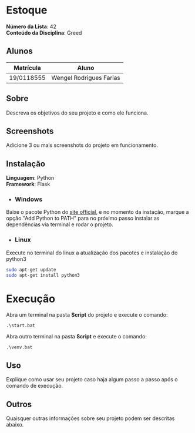 # Estoque

**Número da Lista**: 42<br>
**Conteúdo da Disciplina**: Greed<br>

## Alunos
|Matrícula | Aluno |
| -- | -- |
| 19/0118555  |  Wengel Rodrigues Farias |


## Sobre 
Descreva os objetivos do seu projeto e como ele funciona. 

## Screenshots
Adicione 3 ou mais screenshots do projeto em funcionamento.

## Instalação 
**Linguagem**: Python<br>
**Framework**: Flask<br>

- ### Windows
Baixe o pacote Python do [site official](https://www.python.org/downloads/), e no momento da instação, marque a opção "Add Python to PATH" para no próximo passo instalar as dependências via terminal e rodar o projeto.

- ### Linux
Execute no terminal do linux a atualização dos pacotes e instalação do python3

```bash
sudo apt-get update
sudo apt-get install python3
```
# Execução
Abra um terminal na pasta **Script** do projeto e execute o comando:
```
.\start.bat
```
Abra outro terminal na pasta **Script** e execute  o comando:
```
.\venv.bat
```


## Uso 
Explique como usar seu projeto caso haja algum passo a passo após o comando de execução.

## Outros 
Quaisquer outras informações sobre seu projeto podem ser descritas abaixo.




